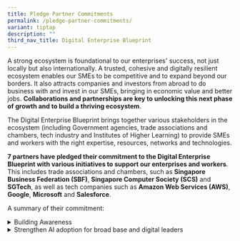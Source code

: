 ```yaml
---
title: Pledge Partner Commitments
permalink: /pledge-partner-commitments/
variant: tiptap
description: ""
third_nav_title: Digital Enterprise Blueprint
---
```

<p>A strong ecosystem is foundational to our enterprises' success, not just
locally but also internationally. A trusted, cohesive and digitally resilient
ecosystem enables our SMEs to be competitive and to expand beyond our borders.
It also attracts companies and investors from abroad to do business with
and invest in our SMEs, bringing in economic value and better jobs. <strong>Collaborations and partnerships are key to unlocking this next phase of growth and to build a thriving ecosystem</strong>.</p>
<p>The Digital Enterprise Blueprint brings together various stakeholders
in the ecosystem (including Government agencies, trade associations and
chambers, tech industry and Institutes of Higher Learning) to provide SMEs
and workers with the right expertise, resources, networks and technologies.</p>
<p><strong>7 partners have pledged their commitment to the Digital Enterprise Blueprint with various initiatives to support our enterprises and workers</strong>.
This includes trade associations and chambers, such as <strong>Singapore Business Federation (SBF)</strong>, <strong>Singapore Computer Society (SCS)</strong> and <strong>SGTech</strong>,
as well as tech companies such as <strong>Amazon Web Services (AWS)</strong>, <strong>Google</strong>, <strong>Microsoft</strong> and <strong>Salesforce</strong>.</p>
<p>A summary of their commitment:</p>
<div data-type="detailGroup" class="isomer-accordion isomer-accordion-white">
<details class="isomer-details">
<summary>Building Awareness</summary>
<div data-type="detailsContent" class="isomer-details-content">
<p></p>
</div>
</details>
<details class="isomer-details">
<summary>Strengthen AI adoption for broad base and digital leaders</summary>
<div data-type="detailsContent" class="isomer-details-content">
<p></p>
</div>
</details>
</div>
<p></p>